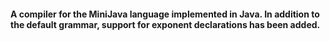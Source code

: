 #### A compiler for the MiniJava language implemented in Java. In addition to the default grammar, support for exponent declarations has been added. 